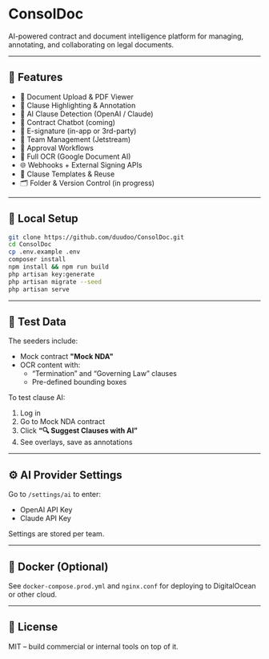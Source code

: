 # ConsolDoc

AI-powered contract and document intelligence platform for managing, annotating, and collaborating on legal documents.

---

## 🚀 Features

- 📑 Document Upload & PDF Viewer
- 🧾 Clause Highlighting & Annotation
- 🧠 AI Clause Detection (OpenAI / Claude)
- 🤖 Contract Chatbot (coming)
- 🔐 E-signature (in-app or 3rd-party)
- 👥 Team Management (Jetstream)
- 🔁 Approval Workflows
- 🔎 Full OCR (Google Document AI)
- 🌐 Webhooks + External Signing APIs
- 🧱 Clause Templates & Reuse
- 🗂️ Folder & Version Control (in progress)

---

## 🔧 Local Setup

```bash
git clone https://github.com/duudoo/ConsolDoc.git
cd ConsolDoc
cp .env.example .env
composer install
npm install && npm run build
php artisan key:generate
php artisan migrate --seed
php artisan serve
```

---

## 🧪 Test Data

The seeders include:
- Mock contract **"Mock NDA"**
- OCR content with:
  - “Termination” and “Governing Law” clauses
  - Pre-defined bounding boxes

To test clause AI:
1. Log in
2. Go to Mock NDA contract
3. Click **“🔍 Suggest Clauses with AI”**
4. See overlays, save as annotations

---

## ⚙️ AI Provider Settings

Go to `/settings/ai` to enter:
- OpenAI API Key
- Claude API Key

Settings are stored per team.

---

## 🐳 Docker (Optional)

See `docker-compose.prod.yml` and `nginx.conf` for deploying to DigitalOcean or other cloud.

---

## 📄 License

MIT – build commercial or internal tools on top of it.
